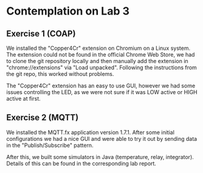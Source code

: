 # Contemplation on Lab 3

## Exercise 1 (COAP)

We installed the "Copper4Cr" extension on Chromium on a Linux system. The extension could not be found in the official Chrome Web Store, we had to clone the git repository locally and then manually add the extension in "chrome://extensions" via "Load unpacked". Following the instructions from the git repo, this worked without problems.

The "Copper4Cr" extension has an easy to use GUI, however we had some issues controlling the LED, as we were not sure if it was LOW active or HIGH active at first.

## Exercise 2 (MQTT)

We installed the MQTT.fx application version 1.7.1. After some initial configurations we had a nice GUI and were able to try it out by sending data in the "Publish/Subscribe" pattern.

After this, we built some simulators in Java (temperature, relay, integrator). Details of this can be found in the corresponding lab report.
